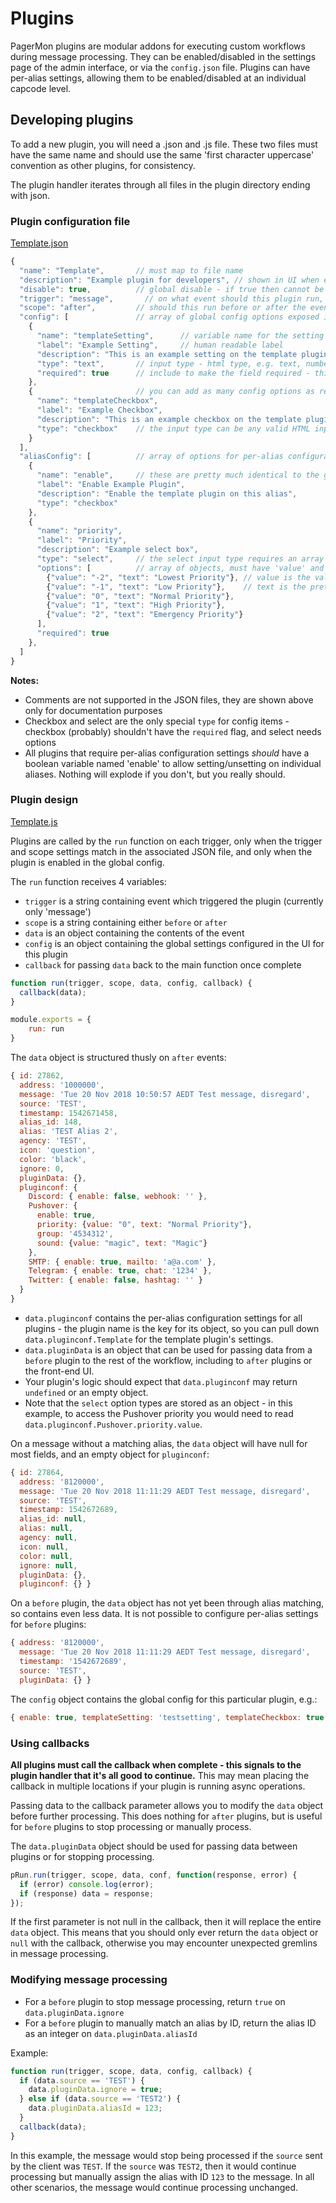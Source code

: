 # Plugins

PagerMon plugins are modular addons for executing custom workflows during message processing. They can be enabled/disabled in the settings page of the admin interface, or via the `config.json` file. Plugins can have per-alias settings, allowing them to be enabled/disabled at an individual capcode level.

## Developing plugins

To add a new plugin, you will need a .json and .js file. These two files must have the same name and should use the same 'first character uppercase' convention as other plugins, for consistency.

The plugin handler iterates through all files in the plugin directory ending with json.

### Plugin configuration file

[Template.json](Template.json)

```javascript
{
  "name": "Template",       // must map to file name
  "description": "Example plugin for developers", // shown in UI when enabling/disabling
  "disable": true,          // global disable - if true then cannot be enabled in UI. Plugins that may be a security risk should ship with this set to true
  "trigger": "message",       // on what event should this plugin run, currently only "message"
  "scope": "after",         // should this run before or after the event - before will block processing, but allow you to manipulate a message before it is committed to the database
  "config": [               // array of global config options exposed in settings page
    {
      "name": "templateSetting",      // variable name for the setting
      "label": "Example Setting",     // human readable label
      "description": "This is an example setting on the template plugin",     // help text in UI
      "type": "text",       // input type - html type, e.g. text, number
      "required": true      // include to make the field required - this only adds the required flag in the UI, it doesn't add any logic in the actual plugin handling
    },
    {                       // you can add as many config options as required, provided they all have unique variable names
      "name": "templateCheckbox",
      "label": "Example Checkbox",
      "description": "This is an example checkbox on the template plugin",
      "type": "checkbox"    // the input type can be any valid HTML input type, though more complex types may require changes to settings.html and aliasDetails.html
    }
  ],
  "aliasConfig": [          // array of options for per-alias configuration
    {
      "name": "enable",     // these are pretty much identical to the global config options, they're just stored at the alias level
      "label": "Enable Example Plugin",
      "description": "Enable the template plugin on this alias",
      "type": "checkbox"
    },
    {
      "name": "priority",
      "label": "Priority",
      "description": "Example select box",
      "type": "select",     // the select input type requires an array of options
      "options": [          // array of objects, must have 'value' and 'text' keys
        {"value": "-2", "text": "Lowest Priority"}, // value is the value that will be referenced in your plugin code
        {"value": "-1", "text": "Low Priority"},    // text is the pretty label for the option
        {"value": "0", "text": "Normal Priority"},
        {"value": "1", "text": "High Priority"},
        {"value": "2", "text": "Emergency Priority"}
      ],
      "required": true
    },
  ]
}
```

**Notes:**
* Comments are not supported in the JSON files, they are shown above only for documentation purposes
* Checkbox and select are the only special `type` for config items - checkbox (probably) shouldn't have the `required` flag, and select needs options
* All plugins that require per-alias configuration settings *should* have a boolean variable named 'enable' to allow setting/unsetting on individual aliases. Nothing will explode if you don't, but you really should.

### Plugin design

[Template.js](Template.js)

Plugins are called by the `run` function on each trigger, only when the trigger and scope settings match in the associated JSON file, and only when the plugin is enabled in the global config.

The `run` function receives 4 variables:

* `trigger` is a string containing event which triggered the plugin (currently only 'message')
* `scope` is a string containing either `before` or `after`
* `data` is an object containing the contents of the event
* `config` is an object containing the global settings configured in the UI for this plugin
* `callback` for passing `data` back to the main function once complete

```javascript
function run(trigger, scope, data, config, callback) {
  callback(data);
}

module.exports = {
    run: run
}
```

The `data` object is structured thusly on `after` events:

```javascript
{ id: 27862,
  address: '1000000',
  message: 'Tue 20 Nov 2018 10:50:57 AEDT Test message, disregard',
  source: 'TEST',
  timestamp: 1542671458,
  alias_id: 148,
  alias: 'TEST Alias 2',
  agency: 'TEST',
  icon: 'question',
  color: 'black',
  ignore: 0,
  pluginData: {},
  pluginconf: {
    Discord: { enable: false, webhook: '' },
    Pushover: {
      enable: true,
      priority: {value: "0", text: "Normal Priority"},
      group: '4534312',
      sound: {value: "magic", text: "Magic"}
    },
    SMTP: { enable: true, mailto: 'a@a.com' },
    Telegram: { enable: true, chat: '1234' },
    Twitter: { enable: false, hashtag: '' }
  }
}
```

* `data.pluginconf` contains the per-alias configuration settings for all plugins - the plugin name is the key for its object, so you can pull down `data.pluginconf.Template` for the template plugin's settings.
* `data.pluginData` is an object that can be used for passing data from a `before` plugin to the rest of the workflow, including to `after` plugins or the front-end UI.
* Your plugin's logic should expect that `data.pluginconf` may return `undefined` or an empty object.
* Note that the `select` option types are stored as an object - in this example, to access the Pushover priority you would need to read `data.pluginconf.Pushover.priority.value`.

On a message without a matching alias, the `data` object will have null for most fields, and an empty object for `pluginconf`:

```javascript
{ id: 27864,
  address: '8120000',
  message: 'Tue 20 Nov 2018 11:11:29 AEDT Test message, disregard',
  source: 'TEST',
  timestamp: 1542672689,
  alias_id: null,
  alias: null,
  agency: null,
  icon: null,
  color: null,
  ignore: null,
  pluginData: {},
  pluginconf: {} }
```

On a `before` plugin, the `data` object has not yet been through alias matching, so contains even less data. It is not possible to configure per-alias settings for `before` plugins:

```javascript
{ address: '8120000',
  message: 'Tue 20 Nov 2018 11:11:29 AEDT Test message, disregard',
  timestamp: '1542672689',
  source: 'TEST',
  pluginData: {} }
```

The `config` object contains the global config for this particular plugin, e.g.:

```javascript
{ enable: true, templateSetting: 'testsetting', templateCheckbox: true }
```

### Using callbacks

**All plugins must call the callback when complete - this signals to the plugin handler that it's all good to continue.** This may mean placing the callback in multiple locations if your plugin is running async operations.

Passing data to the callback parameter allows you to modify the `data` object before further processing. This does nothing for `after` plugins, but is useful for `before` plugins to stop processing or manually process.

The `data.pluginData` object should be used for passing data between plugins or for stopping processing.

```javascript
pRun.run(trigger, scope, data, conf, function(response, error) {
  if (error) console.log(error);
  if (response) data = response;
});
```

If the first parameter is not null in the callback, then it will replace the entire `data` object. This means that you should only ever return the `data` object or `null` with the callback, otherwise you may encounter unexpected gremlins in message processing.

### Modifying message processing

* For a `before` plugin to stop message processing, return `true` on `data.pluginData.ignore`
* For a `before` plugin to manually match an alias by ID, return the alias ID as an integer on `data.pluginData.aliasId`

Example:

```javascript
function run(trigger, scope, data, config, callback) {
  if (data.source == 'TEST') {
    data.pluginData.ignore = true;
  } else if (data.source == 'TEST2') {
    data.pluginData.aliasId = 123;
  }
  callback(data);
}
```

In this example, the message would stop being processed if the `source` sent by the client was `TEST`. If the `source` was `TEST2`, then it would continue processing but manually assign the alias with ID `123` to the message. In all other scenarios, the message would continue processing unchanged.
